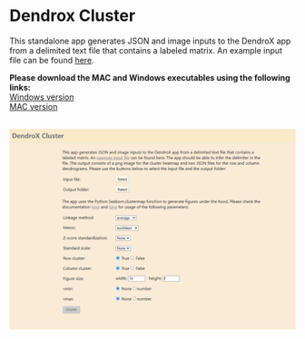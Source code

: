 # Dendrox Cluster
This standalone app generates JSON and image inputs to the DendroX app from a delimited text file that contains a labeled matrix. An example input file can be found [here](https://github.com/frlender/denrox-cluster/tree/main/example_input).

**Please download the MAC and Windows executables using the following links:**
\
[Windows version](https://github.com/frlender/denrox-cluster/blob/main/dist/Dendro_Cluster.exe)
\
[MAC version]()

\
![Demo.png](ui.png)

